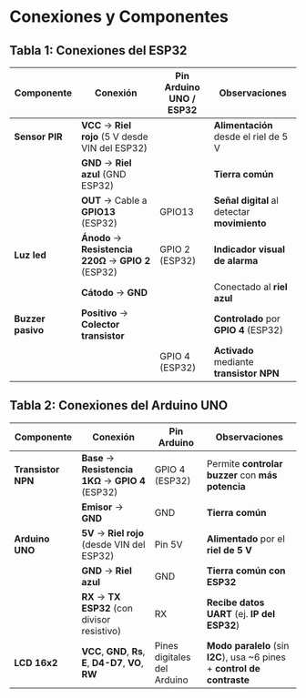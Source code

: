 # Conexiones y Componentes

## Tabla 1: Conexiones del ESP32

| Componente       | Conexión                                          | Pin Arduino UNO / ESP32 | Observaciones                          |
|------------------|---------------------------------------------------|-------------------------|----------------------------------------|
| **Sensor PIR** | **VCC** &rarr; **Riel rojo** (5 V desde VIN del ESP32) |                         | **Alimentación** desde el riel de 5 V      |
|                  | **GND** &rarr; **Riel azul** (GND ESP32)          |                         | **Tierra común** |
|                  | **OUT** &rarr; Cable a **GPIO13** (ESP32)         | GPIO13                  | **Señal digital** al detectar **movimiento** |
| **Luz led** | **Ánodo** &rarr; **Resistencia 220&Omega;** &rarr; **GPIO 2** (ESP32) | GPIO 2 (ESP32)          | **Indicador visual de alarma** |
|                  | **Cátodo** &rarr; **GND** |                         | Conectado al **riel azul** |
| **Buzzer pasivo**| **Positivo** &rarr; **Colector transistor** |                         | **Controlado** por **GPIO 4** (ESP32)  |
|                  |                                                   | GPIO 4 (ESP32)          | **Activado** mediante **transistor NPN** |

## Tabla 2: Conexiones del Arduino UNO

| Componente       | Conexión                                                | Pin Arduino | Observaciones                                  |
|------------------|---------------------------------------------------------|-------------|------------------------------------------------|
| **Transistor NPN**| **Base** &rarr; **Resistencia 1K&Omega;** &rarr; **GPIO 4** (ESP32) | GPIO 4 (ESP32) | Permite **controlar buzzer** con **más potencia** |
|                  | **Emisor** &rarr; **GND** | GND         | **Tierra común** |
| **Arduino UNO** | **5V** &rarr; **Riel rojo** (desde VIN del ESP32)     | Pin 5V      | **Alimentado** por el **riel de 5 V** |
|                  | **GND** &rarr; **Riel azul** | GND         | **Tierra común con ESP32** |
|                  | **RX** &rarr; **TX ESP32** (con divisor resistivo)    | RX          | **Recibe datos UART** (ej. **IP del ESP32**)   |
| **LCD 16x2** | **VCC**, **GND**, **Rs**, **E**, **D4-D7**, **VO**, **RW** | Pines digitales del Arduino | **Modo paralelo** (sin **I2C**), usa ~6 pines + **control de contraste** |
